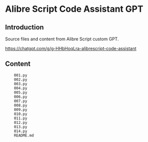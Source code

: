 # Alibre Script Code Assistant GPT
## Introduction
Source files and content from Alibre Script custom GPT.

https://chatgpt.com/g/g-HHbHoqLra-alibrescript-code-assistant

## Content
```
    001.py
    002.py
    003.py
    004.py
    005.py
    006.py
    007.py
    008.py
    009.py
    010.py
    011.py
    012.py
    013.py
    014.py
    README.md
```
